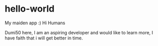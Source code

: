 # hello-world
My maiden app :)
Hi Humans

Dumi50 here, I am an aspiring developer and would like to learn more,
I have faith that i will get better in time.
